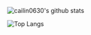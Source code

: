 ![cailin0630's github stats](https://github-readme-stats.vercel.app/api?username=cailin0630&show_icons=true&theme=radical)

![Top Langs](https://github-readme-stats.vercel.app/api/top-langs/?username=cailin0630)
